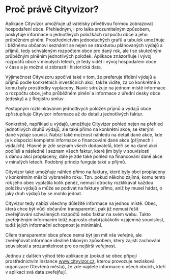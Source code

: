 # Proč právě Cityvizor?

Aplikace Cityvizor umožňuje uživatelsky přívětivou formou zobrazovat hospodaření obce. Přehledným, i pro laika srozumitelným způsobem, poskytuje informace o jednotlivých položkách rozpočtu obce a jeho průběžném plnění. Prostřednictvím jednoduchých grafů a tabulek umožňuje i běžnému občanovi seznámit se nejen se strukturou plánovaných výdajů a příjmů, tedy schváleným rozpočtem obce pro daný rok, ale i se skutečným průběžným plněním jednotlivých položek. Aplikace znázorňuje i vývoj rozpočtů obce v minulých letech, je tedy vidět i vývoj hospodaření obce v čase a je možné si zobrazit i historická data.

Výjimečnost Cityvizoru spočívá také v tom, že preferuje třídění výdajů a příjmů podle konkrétních investičních akcí, takže vidíte, za co konkrétně a komu byly prostředky vyplaceny. Navíc sdružuje na jednom místě informace o rozpočtu obce, jeho průběžném plnění a informace z úřední desky obce (edesky) a z Registru smluv.  

Postupným rozklinkáváním jednotlivých položek příjmů a výdajů obce zpřístupňuje Cityvizor informace až do detailu jednotlivých faktur.

Konkrétně, například u výdajů, umožňuje Cityvizor pohled nejen na přehled jednotlivých druhů výdajů, ale také přímo na konkrétní akce, se kterými dané výdaje souvisí. Nabízí také možnost náhledu na detail dané akce, kde je k dispozici kompletní informace o financování dané akce (příjmech i výdajích). Hlavně je zde seznam všech dodavatelů, kteří se na dané akci podíleli a následně i seznam všech faktur, které jim byly v souvislosti s danou akcí proplaceny, dále je zde také pohled na financování dané akce v minulých letech. Podobný princip funguje také u příjmů.  

Cityvizor také umožňuje náhled přímo na faktury, které byly obcí proplaceny v konkrétním měsíci vybraného roku. Tzn. pokud někoho zajímá, komu tento rok jeho obec vyplatila kolik peněz, nemusí otrocky rozklikávat každou položku výdajů a může se podívat na faktury přímo, aniž by musel hádat, o jaký druh výdajů by se mohlo jednat.

Cityvizor  tedy nabízí všechny důležité informace na jednou místě. Obec, která chce být vůči občanům transparentní, pak již nemusí řešit zveřejňování schválených rozpočtů nebo faktur na svém webu. Takto zveřejněným informacím totiž naprosto chybí jakákoliv vzájemná souvislost, tudíž jejich informační schopnost je minimální. 

Cílem transparentní obce přece nemá být  jen mít vše veřejné, ale zveřejňovat  informace ideálně takovým způsobem, který zajistí zachování souvislostí a srozumitelnost pro co nejširší veřejnost.

Jednou z dalších výhod této aplikace je (pokud se obec připojí prostřednictvím instance www.cityvizor.cz, kterou provozuje nezisková organizace Otevřená města), že zde najdete informace o všech obcích, kteří v aplikaci svá data zveřejňují. 
